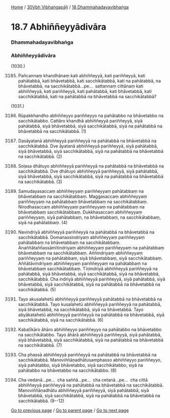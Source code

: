 
[Home](/) / [30Vbh Vibhaṅgapāḷi](/tipitaka/30Vbh.md) / [18 Dhammahadayavibhaṅga](/tipitaka/30Vbh/18.md)

# 18.7 Abhiññeyyādivāra

### Dhammahadayavibhaṅga

### Abhiññeyyādivāra

(1030.)

3185. Pañcannaṃ khandhānaṃ kati abhiññeyyā, kati pariññeyyā, kati pahātabbā, kati bhāvetabbā, kati sacchikātabbā, kati na pahātabbā, na bhāvetabbā, na sacchikātabbā…pe…  sattannaṃ cittānaṃ kati abhiññeyyā, kati pariññeyyā, kati pahātabbā, kati bhāvetabbā, kati sacchikātabbā, kati na pahātabbā na bhāvetabbā na sacchikātabbā?

(1031.)

3186. Rūpakkhandho abhiññeyyo pariññeyyo na pahātabbo na bhāvetabbo na sacchikātabbo. Cattāro khandhā abhiññeyyā pariññeyyā, siyā pahātabbā, siyā bhāvetabbā, siyā sacchikātabbā, siyā na pahātabbā na bhāvetabbā na sacchikātabbā. (1)

3187. Dasāyatanā abhiññeyyā pariññeyyā na pahātabbā na bhāvetabbā na sacchikātabbā. Dve āyatanā abhiññeyyā pariññeyyā, siyā pahātabbā, siyā bhāvetabbā, siyā sacchikātabbā, siyā na pahātabbā na bhāvetabbā na sacchikātabbā. (2)

3188. Soḷasa dhātuyo abhiññeyyā pariññeyyā na pahātabbā na bhāvetabbā na sacchikātabbā. Dve dhātuyo abhiññeyyā pariññeyyā, siyā pahātabbā, siyā bhāvetabbā, siyā sacchikātabbā, siyā na pahātabbā na bhāvetabbā na sacchikātabbā. (3)

3189. Samudayasaccaṃ abhiññeyyaṃ pariññeyyaṃ pahātabbaṃ na bhāvetabbaṃ na sacchikātabbaṃ. Maggasaccaṃ abhiññeyyaṃ pariññeyyaṃ na pahātabbaṃ bhāvetabbaṃ na sacchikātabbaṃ. Nirodhasaccaṃ abhiññeyyaṃ pariññeyyaṃ na pahātabbaṃ na bhāvetabbaṃ sacchikātabbaṃ. Dukkhasaccaṃ abhiññeyyaṃ pariññeyyaṃ, siyā pahātabbaṃ, na bhāvetabbaṃ, na sacchikātabbaṃ, siyā na pahātabbaṃ. (4)

3190. Navindriyā abhiññeyyā pariññeyyā na pahātabbā na bhāvetabbā na sacchikātabbā. Domanassindriyaṃ abhiññeyyaṃ pariññeyyaṃ pahātabbaṃ na bhāvetabbaṃ na sacchikātabbaṃ. Anaññātaññassāmītindriyaṃ abhiññeyyaṃ pariññeyyaṃ na pahātabbaṃ bhāvetabbaṃ na sacchikātabbaṃ. Aññindriyaṃ abhiññeyyaṃ pariññeyyaṃ na pahātabbaṃ, siyā bhāvetabbaṃ, siyā sacchikātabbaṃ. Aññātāvindriyaṃ abhiññeyyaṃ pariññeyyaṃ na pahātabbaṃ na bhāvetabbaṃ sacchikātabbaṃ. Tīṇindriyā abhiññeyyā pariññeyyā na pahātabbā, siyā bhāvetabbā, siyā sacchikātabbā, siyā na bhāvetabbā, sacchikātabbā. Cha indriyā abhiññeyyā pariññeyyā, siyā pahātabbā, siyā bhāvetabbā, siyā sacchikātabbā, siyā na pahātabbā na bhāvetabbā na sacchikātabbā. (5)

3191. Tayo akusalahetū abhiññeyyā pariññeyyā pahātabbā na bhāvetabbā na sacchikātabbā. Tayo kusalahetū abhiññeyyā pariññeyyā na pahātabbā, siyā bhāvetabbā, na sacchikātabbā, siyā na bhāvetabbā. Tayo abyākatahetū abhiññeyyā pariññeyyā na pahātabbā na bhāvetabbā, siyā sacchikātabbā, siyā na sacchikātabbā. (6)

3192. Kabaḷīkāro āhāro abhiññeyyo pariññeyyo na pahātabbo na bhāvetabbo na sacchikātabbo. Tayo āhārā abhiññeyyā pariññeyyā, siyā pahātabbā, siyā bhāvetabbā, siyā sacchikātabbā, siyā na pahātabbā na bhāvetabbā na sacchikātabbā. (7)

3193. Cha phassā abhiññeyyā pariññeyyā na pahātabbā na bhāvetabbā na sacchikātabbā. Manoviññāṇadhātusamphasso abhiññeyyo pariññeyyo, siyā pahātabbo, siyā bhāvetabbo, siyā sacchikātabbo, siyā na pahātabbo na bhāvetabbo na sacchikātabbo. (8)

3194. Cha vedanā…pe…  cha saññā…pe…  cha cetanā…pe…  cha cittā abhiññeyyā pariññeyyā na pahātabbā na bhāvetabbā na sacchikātabbā. Manoviññāṇadhātu abhiññeyyā pariññeyyā, siyā pahātabbā, siyā bhāvetabbā, siyā sacchikātabbā, siyā na pahātabbā na bhāvetabbā na sacchikātabbā. (9--12)

[Go to previous page](/tipitaka/30Vbh/18/18.6/18.6.2.md) / [Go to parent page](/tipitaka/30Vbh/18.md) / [Go to next page](/tipitaka/30Vbh/18/18.8.md)


